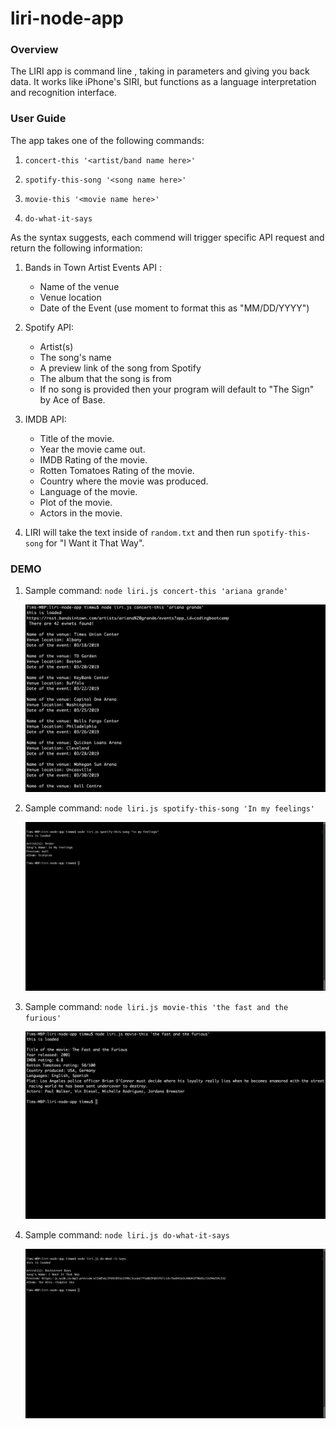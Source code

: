 # liri-node-app


### Overview

The LIRI app is command line <node app>, taking in parameters and giving you back data. It works like iPhone's SIRI, but functions as a language interpretation and recognition interface.


### User Guide

The app takes one of the following commands:

1. `concert-this '<artist/band name here>'`

2. `spotify-this-song '<song name here>'`

3. `movie-this '<movie name here>'`

4. `do-what-it-says`

As the syntax suggests, each commend will trigger specific API request and return the following information:

1. Bands in Town Artist Events API : 

    * Name of the venue
    * Venue location
    * Date of the Event (use moment to format this as "MM/DD/YYYY")

2. Spotify API:

    * Artist(s)
    * The song's name
    * A preview link of the song from Spotify
    * The album that the song is from
    * If no song is provided then your program will default to "The Sign" by Ace of Base.

3.  IMDB API:

    * Title of the movie.
    * Year the movie came out.
    * IMDB Rating of the movie.
    * Rotten Tomatoes Rating of the movie.
    * Country where the movie was produced.
    * Language of the movie.
    * Plot of the movie.
    * Actors in the movie.
    
4. LIRI will take the text inside of `random.txt` and then run `spotify-this-song` for "I Want it That Way".


### DEMO 

1. Sample command:  `node liri.js concert-this 'ariana grande'`
        
    ![ScreenShot](/images/1.png)

2. Sample command:  `node liri.js spotify-this-song 'In my feelings'`

    ![ScreenShot](/images/2.png)

3. Sample command:  `node liri.js movie-this 'the fast and the furious'`

    ![ScreenShot](/images/3.png)
        
4. Sample command:  `node liri.js do-what-it-says`
        
    ![ScreenShot](/images/4.png)


